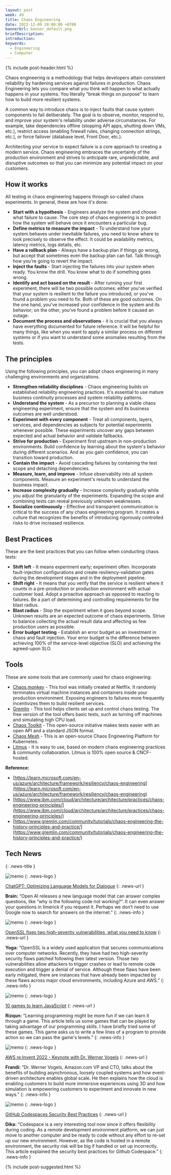 ```yaml
---
layout: post
week: 49
title: Chaos Engineering
date: 2022-12-09 20:00:00 +0700
bannerUrl: banner_default.png
briefDescription: 
introduction:
keywords:
  - Engineering
  - Computer
---
```


{% include post-header.html %}

Chaos engineering is a methodology that helps developers attain consistent reliability by hardening services against failures in production. Chaos Engineering lets you compare what you think will happen to what actually happens in your systems. You literally "break things on purpose" to learn how to build more resilient systems.

A common way to introduce chaos is to inject faults that cause system components to fail deliberately. The goal is to observe, monitor, respond to, and improve your system's reliability under adverse circumstances. For example, take dependencies offline (stopping API apps, shutting down VMs, etc.), restrict access (enabling firewall rules, changing connection strings, etc.), or force failover (database level, Front Door, etc.).

Architecting your service to expect failure is a core approach to creating a modern service. Chaos engineering embraces the uncertainty of the production environment and strives to anticipate rare, unpredictable, and disruptive outcomes so that you can minimize any potential impact on your customers.

## How it works

All testing in chaos engineering happens through so-called chaos experiments. In general, these are how it's done:

- **Start with a hypothesis** - Engineers analyze the system and choose what failure to cause. The core step of chaos engineering is to predict how the system will behave once it encounters a particular bug.
- **Define metrics to measure the impact** - To understand how your system behaves under inevitable failures, you need to know where to look precisely to observe the effect. It could be availability metrics, latency metrics, logs details, etc.
- **Have a rollback plan** - Always have a backup plan if things go wrong, but accept that sometimes even the backup plan can fail. Talk through how you're going to revert the impact.
- **Inject the faults** - Start injecting the failures into your system when ready. You know the drill. You know what to do if something goes wrong.
- **Identify and act based on the result** - After running your first experiment, there will be two possible outcomes: either you've verified that your system is resilient to the failure you introduced, or you've found a problem you need to fix. Both of these are good outcomes. On the one hand, you've increased your confidence in the system and its behavior; on the other, you've found a problem before it caused an outage.
- **Document the process and observations** - it is crucial that you always have everything documented for future reference. It will be helpful for many things, like when you want to apply a similar process on different systems or if you want to understand some anomalies resulting from the tests.

## The principles

Using the following principles, you can adopt chaos engineering in many challenging environments and organizations.

- **Strengthen reliability disciplines** - Chaos engineering builds on established reliability engineering practices. It's essential to use mature business continuity processes and system reliability patterns.
- **Understand the system** - As a precursor to planning a viable chaos engineering experiment, ensure that the system and its business outcomes are well understood.
- **Experiment with every component** - Treat all components, layers, services, and dependencies as subjects for potential experiments whenever possible. These experiments uncover any gaps between expected and actual behavior and validate fallbacks.
- **Strive for production** - Experiment first upstream in non-production environments. Build confidence by learning about the system's behavior during different scenarios. And as you gain confidence, you can transition toward production.
- **Contain the impact** - Avoid cascading failures by containing the test scope and detaching dependencies.
- **Measure, learn, and improve** - Infuse observability into all system components. Measure an experiment's results to understand the business impact.
- **Increase complexity gradually** - Increase complexity gradually while you adjust the granularity of the experiments. Expanding the scope and combining tests can reveal previously unknown weaknesses.
- **Socialize continuously** - Effective and transparent communication is critical to the success of any chaos engineering program. It creates a culture that recognizes the benefits of introducing rigorously controlled risks to drive increased resilience.

## Best Practices

These are the best practices that you can follow when conducting chaos tests:

- **Shift left** - It means experiment early; experiment often. Incorporate fault-injection configurations and create resiliency-validation gates during the development stages and in the deployment pipeline.
- **Shift right** - It means that you verify that the service is resilient where it counts in a pre-production or production environment with actual customer load. Adopt a proactive approach as opposed to reacting to failures. Be a part of determining and controlling requirements for the blast radius.
- **Blast radius** - Stop the experiment when it goes beyond scope. Unknown results are an expected outcome of chaos experiments. Strive to balance collecting the actual result data and affecting as few production users as possible.
- **Error budget testing** - Establish an error budget as an investment in chaos and fault injection. Your error budget is the difference between achieving 100% of the service-level objective (SLO) and achieving the agreed-upon SLO.

## Tools

These are some tools that are commonly used for chaos engineering:

- [Chaos monkey](https://github.com/Netflix/chaosmonkey) - This tool was initially created at Netflix. It randomly terminates virtual machine instances and containers inside your production environment. Exposing engineers to failures more frequently incentivizes them to build resilient services.
- [Gremlin](https://www.gremlin.com/) - This tool helps clients set up and control chaos testing. The free version of the tool offers basic tests, such as turning off machines and simulating high CPU load.
- [Chaos Toolkit](https://chaostoolkit.org/) - This open-source initiative makes tests easier with an open API and a standard JSON format.
- [Chaos Mesh](https://chaos-mesh.org/) - This is an open-source Chaos Engineering Platform for Kubernetes.
- [Litmus](https://litmuschaos.io/) - It is easy to use, based on modern chaos engineering practices & community collaboration. Litmus is 100% open source & CNCF-hosted.

__Reference:__

- [https://learn.microsoft.com/en-us/azure/architecture/framework/resiliency/chaos-engineering](https://learn.microsoft.com/en-us/azure/architecture/framework/resiliency/chaos-engineering)
- [https://www.ibm.com/cloud/architecture/architecture/practices/chaos-engineering-principles/](https://www.ibm.com/cloud/architecture/architecture/practices/chaos-engineering-principles/)
- [https://www.gremlin.com/community/tutorials/chaos-engineering-the-history-principles-and-practice/](https://www.gremlin.com/community/tutorials/chaos-engineering-the-history-principles-and-practice/)

## Tech News
{: .news-title }

![memo](/assets/images/tech-news.svg)
{: .news-logo }

[ChatGPT: Optimizing Language Models for Dialogue](https://openai.com/blog/chatgpt/)
{: .news-url }

__Brain:__ “Open AI releases a new language model that can answer complex questions, like “why is the following code not working?”. It can even answer your questions in limerick if you request it. Perhaps we don’t need to use Google now to search for answers on the internet.”
{: .news-info }

![memo](/assets/images/tech-news.svg)
{: .news-logo }

[OpenSSL fixes two high-severity vulnerabilities, what you need to know](https://www.bleepingcomputer.com/news/security/openssl-fixes-two-high-severity-vulnerabilities-what-you-need-to-know/)
{: .news-url }

__Yoga:__ “OpenSSL is a widely used application that secures communications over computer networks. Recently, they have had two high-severity security flaws patched following their latest version. Those two vulnerabilities allow attackers to trigger crashes or lead to remote code execution and trigger a denial of service. Although these flaws have been early mitigated, there are instances that have already been impacted by these flaws across major cloud environments, including Azure and AWS.”
{: .news-info }

![memo](/assets/images/tech-news.svg)
{: .news-logo }

[10 games to learn JavaScript](https://dev.to/dailydevtips1/10-games-to-learn-javascript-155j)
{: .news-url }

__Rizqun:__ “Learning programming might be more fun if we can learn it through a game. This article tells us some games that can be played by taking advantage of our programming skills. I have briefly tried some of these games. This game asks us to write a few lines of a program to provide action so we can pass the game's levels.”
{: .news-info }

![memo](/assets/images/tech-news.svg)
{: .news-logo }

[AWS re:Invent 2022 - Keynote with Dr. Werner Vogels](https://youtu.be/RfvL_423a-I)
{: .news-url }

__Frandi:__ “Dr. Werner Vogels, Amazon.com VP and CTO, talks about the benefits of building asynchronous, loosely coupled systems and how event-driven architecture enables global scale. He then explains how the cloud is enabling customers to build more immersive experiences using 3D and how simulation is empowering customers to experiment and innovate in new ways.”
{: .news-info }

![memo](/assets/images/tech-news.svg)
{: .news-logo }

[GitHub Codespaces Security Best Practices](https://www.legitsecurity.com/blog/github-codespaces-security-best-practices)
{: .news-url }

__Dika:__ “Codespace is a very interesting tool now since it offers flexibility during coding. As a remote development environment platform, we can just move to another computer and be ready to code without any effort to re-set up our new environment. However, as the code is hosted in a remote environment, the security risk will be big if handled or set up incorrectly. This article explained the security best practices for Github Codespace.”
{: .news-info }

{% include post-suggested.html %}

